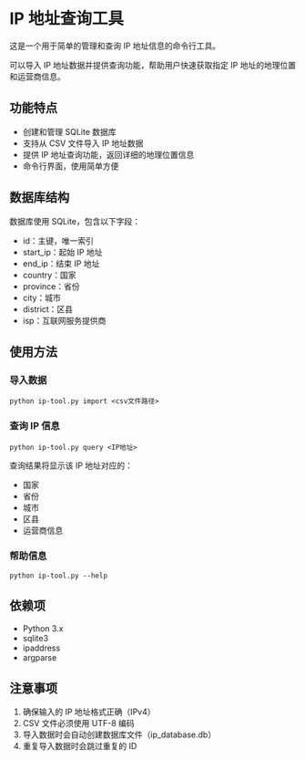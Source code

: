 # IP 地址查询工具

这是一个用于简单的管理和查询 IP 地址信息的命令行工具。

可以导入 IP 地址数据并提供查询功能，帮助用户快速获取指定 IP 地址的地理位置和运营商信息。

## 功能特点

- 创建和管理 SQLite 数据库
- 支持从 CSV 文件导入 IP 地址数据
- 提供 IP 地址查询功能，返回详细的地理位置信息
- 命令行界面，使用简单方便

## 数据库结构

数据库使用 SQLite，包含以下字段：

- id：主键，唯一索引
- start_ip：起始 IP 地址
- end_ip：结束 IP 地址
- country：国家
- province：省份
- city：城市
- district：区县
- isp：互联网服务提供商

## 使用方法

### 导入数据
```
python ip-tool.py import <csv文件路径>
```

### 查询 IP 信息

```
python ip-tool.py query <IP地址>
```

查询结果将显示该 IP 地址对应的：

- 国家
- 省份
- 城市
- 区县
- 运营商信息

### 帮助信息

```
python ip-tool.py --help

```

## 依赖项

- Python 3.x
- sqlite3
- ipaddress
- argparse

## 注意事项

1. 确保输入的 IP 地址格式正确（IPv4）
2. CSV 文件必须使用 UTF-8 编码
3. 导入数据时会自动创建数据库文件（ip_database.db）
4. 重复导入数据时会跳过重复的 ID

